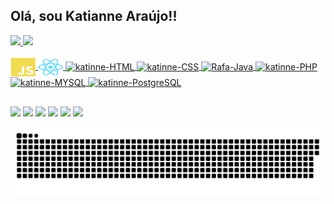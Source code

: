 ## Olá, sou Katianne Araújo!!


 <div>
  <a href="https://github.com/katianne23">
  <img height="180em" src="https://github-readme-stats.vercel.app/api?username=katianne23&show_icons=true&theme=dark&include_all_commits=true&count_private=false"/>
  <img height="180em" src="https://github-readme-stats.vercel.app/api/top-langs/?username=katianne23&layout=compact&langs_count=7&theme=dark"/>
</div>
  
  <div style="display: inline_block"><br>
  <img align="center" alt="katinne-Js" height="30" width="40" src="https://raw.githubusercontent.com/devicons/devicon/master/icons/javascript/javascript-plain.svg">
  <img align="center" alt="katinne-React" height="30" width="40" src="https://raw.githubusercontent.com/devicons/devicon/master/icons/react/react-original.svg">
  <img align="center" alt="katinne-HTML" height="30" width="40" src="https://img.shields.io/badge/HTML-239120?style=for-the-badge&logo=html5&logoColor=white">
  <img align="center" alt="katinne-CSS" height="30" width="40" src="https://img.shields.io/badge/CSS-239120?&style=for-the-badge&logo=css3&logoColor=white">
  <img align="center" alt="Rafa-Java" height="30" width="40" src="https://img.shields.io/badge/Java-ED8B00?style=for-the-badge&logo=java&logoColor=white">
  <img align="center" alt="katinne-PHP" height="30" width="40" src="https://img.shields.io/badge/PHP-777BB4?style=for-the-badge&logo=php&logoColor=white">
  <img align="center" alt="katinne-MYSQL" height="30" width="40" src="https://img.shields.io/badge/MySQL-00000F?style=for-the-badge&logo=mysql&logoColor=white">
  <img align="center" alt="katinne-PostgreSQL" height="30" width="40" src="https://img.shields.io/badge/PostgreSQL-316192?style=for-the-badge&logo=postgresql&logoColor=white">
 
</div>
 
 ##
<div> 
  
  <a href="https://instagram.com/katianne.araujo" target="_blank"><img src="https://img.shields.io/badge/-Instagram-%23E4405F?style=for-the-badge&logo=instagram&logoColor=white" target="_blank"></a>
 	<a href="https://t.me/Katiannearaujo" target="_blank"><img src="https://img.shields.io/badge/Telegram-2CA5E0?style=for-the-badge&logo=telegram&logoColor=white"></a>
 <a href="https://discord.gg/jSpXMenR" target="_blank"><img src="https://img.shields.io/badge/Discord-7289DA?style=for-the-badge&logo=discord&logoColor=white" target="_blank"></a> 
  <a href = "mailto:katianne40@gmail.com"><img src="https://img.shields.io/badge/-Gmail-%23333?style=for-the-badge&logo=gmail&logoColor=white" target="_blank"></a>
  <a href="https://www.linkedin.com/in/katianne-ara%C3%BAjo-dos-santos-a7ab44204/" target="_blank"><img src="https://img.shields.io/badge/-LinkedIn-%230077B5?style=for-the-badge&logo=linkedin&logoColor=white" target="_blank"></a> 
     <a href = "https://codepen.io/katianne23"><img src="https://img.shields.io/badge/-CodePen-%23333?style=for-the-badge&logo=CodePen&logoColor=white" target="_blank"></a>
 
![Snake animation](https://github.com/katianne23/katianne23/blob/output/github-contribution-grid-snake.svg)
 
</div>
  
